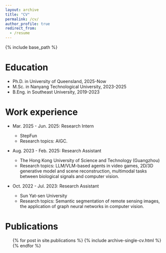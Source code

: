 ```yaml
---
layout: archive
title: "CV"
permalink: /cv/
author_profile: true
redirect_from:
  - /resume
---
```


{% include base_path %}

Education
======
* Ph.D. in University of Queensland, 2025-Now
* M.Sc. in Nanyang Technological University, 2023-2025
* B.Eng. in Southeast University, 2019-2023

Work experience
======
* Mar. 2025 - Jun. 2025: Research Intern
  * StepFun
  * Research topics: AIGC.

* Aug. 2023 - Feb. 2025: Research Assistant
  * The Hong Kong University of Science and Technology (Guangzhou)
  * Research topics: LLM/VLM-based agents in video games, 2D/3D generative model and scene reconstruction, multimodal tasks between biological signals and computer vision.

* Oct. 2022 - Jul. 2023: Research Assistant
  * Sun Yat-sen University
  * Research topics: Semantic segmentation of remote sensing images, the application of graph neural networks in computer vision.
  
Publications
======
  <ul>{% for post in site.publications %}
    {% include archive-single-cv.html %}
  {% endfor %}</ul>
  
